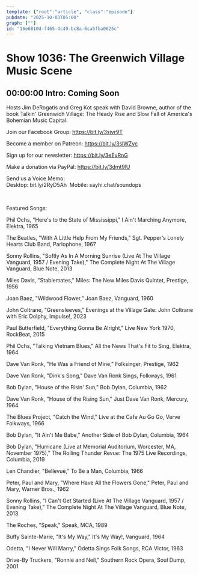 ```yaml
---
template: {"root":"article", "class":"episode"}
pubdate: "2025-10-03T05:00"
graph: [""]
id: "16e6810d-f465-4c49-bc8a-6ca5fba0625c"
---
```






# Show 1036: The Greenwich Village Music Scene



## 00:00:00 Intro: Coming Soon

Hosts Jim DeRogatis and Greg Kot speak with David Browne, author of the book Talkin' Greenwich Village: The Heady Rise and Slow Fall of America's Bohemian Music Capital.

Join our Facebook Group: https://bit.ly/3sivr9T

Become a member on Patreon: https://bit.ly/3slWZvc

Sign up for our newsletter: https://bit.ly/3eEvRnG

Make a donation via PayPal: https://bit.ly/3dmt9lU

Send us a Voice Memo: Desktop: bit.ly/2RyD5Ah  Mobile: sayhi.chat/soundops

 

Featured Songs:

Phil Ochs, "Here's to the State of Mississippi," I Ain't Marching Anymore, Elektra, 1965

The Beatles, "With A Little Help From My Friends," Sgt. Pepper's Lonely Hearts Club Band, Parlophone, 1967

Sonny Rollins, "Softly As In A Morning Sunrise (Live At The Village Vanguard, 1957 / Evening Take)," The Complete Night At The Village Vanguard, Blue Note, 2013

Miles Davis, "Stablemates," Miles: The New Miles Davis Quintet, Prestige, 1956

Joan Baez, "Wildwood Flower," Joan Baez, Vanguard, 1960

John Coltrane, "Greensleeves," Evenings at the Village Gate: John Coltrane with Eric Dolphy, Impulse!, 2023

Paul Butterfield, "Everything Gonna Be Alright," Live New York 1970, RockBeat, 2015

Phil Ochs, "Talking Vietnam Blues," All the News That's Fit to Sing, Elektra, 1964

Dave Van Ronk, "He Was a Friend of Mine," Folksinger, Prestige, 1962

Dave Van Ronk, "Dink's Song," Dave Van Ronk Sings, Folkways, 1961

Bob Dylan, "House of the Risin' Sun," Bob Dylan, Columbia, 1962

Dave Van Ronk, "House of the Rising Sun," Just Dave Van Ronk, Mercury, 1964

The Blues Project, "Catch the Wind," Live at the Cafe Au Go Go, Verve Folkways, 1966

Bob Dylan, "It Ain't Me Babe," Another Side of Bob Dylan, Columbia, 1964

Bob Dylan, "Hurricane (Live at Memorial Auditorium, Worcester, MA, November 1975)," The Rolling Thunder Revue: The 1975 Live Recordings, Columbia, 2019

Len Chandler, "Bellevue," To Be a Man, Columbia, 1966

Peter, Paul and Mary, "Where Have All the Flowers Gone," Peter, Paul and Mary, Warner Bros., 1962

Sonny Rollins, "I Can't Get Started (Live At The Village Vanguard, 1957 / Evening Take)," The Complete Night At The Village Vanguard, Blue Note, 2013

The Roches, "Speak," Speak, MCA, 1989

Buffy Sainte-Marie, "It's My Way," It's My Way!, Vanguard, 1964

Odetta, "I Never Will Marry," Odetta Sings Folk Songs, RCA Victor, 1963

Drive-By Truckers, "Ronnie and Neil," Southern Rock Opera, Soul Dump, 2001